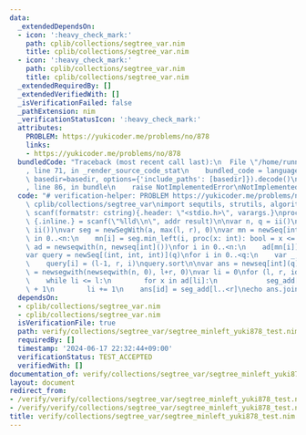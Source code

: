 ```yaml
---
data:
  _extendedDependsOn:
  - icon: ':heavy_check_mark:'
    path: cplib/collections/segtree_var.nim
    title: cplib/collections/segtree_var.nim
  - icon: ':heavy_check_mark:'
    path: cplib/collections/segtree_var.nim
    title: cplib/collections/segtree_var.nim
  _extendedRequiredBy: []
  _extendedVerifiedWith: []
  _isVerificationFailed: false
  _pathExtension: nim
  _verificationStatusIcon: ':heavy_check_mark:'
  attributes:
    PROBLEM: https://yukicoder.me/problems/no/878
    links:
    - https://yukicoder.me/problems/no/878
  bundledCode: "Traceback (most recent call last):\n  File \"/home/runner/.local/lib/python3.10/site-packages/onlinejudge_verify/documentation/build.py\"\
    , line 71, in _render_source_code_stat\n    bundled_code = language.bundle(stat.path,\
    \ basedir=basedir, options={'include_paths': [basedir]}).decode()\n  File \"/home/runner/.local/lib/python3.10/site-packages/onlinejudge_verify/languages/nim.py\"\
    , line 86, in bundle\n    raise NotImplementedError\nNotImplementedError\n"
  code: "# verification-helper: PROBLEM https://yukicoder.me/problems/no/878\nimport\
    \ cplib/collections/segtree_var\nimport sequtils, strutils, algorithm\n\nproc\
    \ scanf(formatstr: cstring){.header: \"<stdio.h>\", varargs.}\nproc ii(): int\
    \ {.inline.} = scanf(\"%lld\\n\", addr result)\n\nvar n, q = ii()\nvar a = newSeqWith(n,\
    \ ii())\nvar seg = newSegWith(a, max(l, r), 0)\nvar mn = newSeq[int](n)\nfor i\
    \ in 0..<n:\n    mn[i] = seg.min_left(i, proc(x: int): bool = x <= a[i])\nvar\
    \ ad = newseqwith(n, newseq[int]())\nfor i in 0..<n:\n    ad[mn[i]].add(i)\na.reverse\n\
    var query = newSeq[(int, int, int)](q)\nfor i in 0..<q:\n    var _, l, r = ii()\n\
    \    query[i] = (l-1, r, i)\nquery.sort\n\nvar ans = newseq[int](q)\nvar seg_add\
    \ = newsegwith(newseqwith(n, 0), l+r, 0)\nvar li = 0\nfor (l, r, id) in query:\n\
    \    while li <= l:\n        for x in ad[li]:\n            seg_add[x] = seg_add[x]\
    \ + 1\n        li += 1\n    ans[id] = seg_add[l..<r]\necho ans.join(\"\\n\")\n"
  dependsOn:
  - cplib/collections/segtree_var.nim
  - cplib/collections/segtree_var.nim
  isVerificationFile: true
  path: verify/collections/segtree_var/segtree_minleft_yuki878_test.nim
  requiredBy: []
  timestamp: '2024-06-17 22:32:44+09:00'
  verificationStatus: TEST_ACCEPTED
  verifiedWith: []
documentation_of: verify/collections/segtree_var/segtree_minleft_yuki878_test.nim
layout: document
redirect_from:
- /verify/verify/collections/segtree_var/segtree_minleft_yuki878_test.nim
- /verify/verify/collections/segtree_var/segtree_minleft_yuki878_test.nim.html
title: verify/collections/segtree_var/segtree_minleft_yuki878_test.nim
---
```

